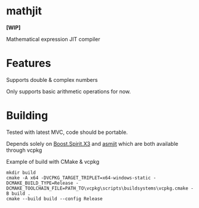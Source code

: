 # mathjit

**[WIP]**

Mathematical expression JIT compiler


# Features

Supports double & complex numbers

Only supports basic arithmetic operations for now.


# Building

Tested with latest MVC, code should be portable.

Depends solely on [Boost.Spirit.X3](https://github.com/boostorg/spirit) and [asmjit](https://github.com/asmjit/asmjit) which are both available through vcpkg

Example of build with CMake & vcpkg

```
mkdir build
cmake -A x64 -DVCPKG_TARGET_TRIPLET=x64-windows-static -DCMAKE_BUILD_TYPE=Release -DCMAKE_TOOLCHAIN_FILE=PATH_TO\vcpkg\scripts\buildsystems\vcpkg.cmake -B build .
cmake --build build --config Release
```